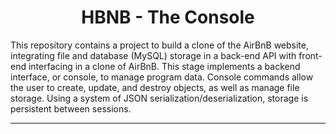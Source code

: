 <h1 align="center">HBNB - The Console</h1>

This repository contains a project to build a clone of the AirBnB website, integrating file and database (MySQL) storage in a back-end API with front-end interfacing in a clone of AirBnB. This stage implements a backend interface, or console, to manage program data. Console commands allow the user to create, update, and destroy objects, as well as manage file storage. Using a system of JSON serialization/deserialization, storage is persistent between sessions.

---
